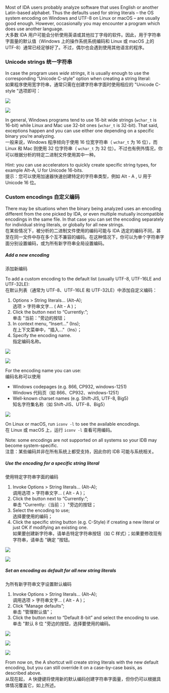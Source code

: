 Most of IDA users probably analyze software that uses English or another Latin-based alphabet. Thus the defaults used for string literals – the OS system encoding on Windows and UTF-8 on Linux or macOS – are usually good enough. However, occasionally you may encounter a program which does use another language.  
大多数 IDA 用户可能会分析使用英语或其他拉丁字母的软件。因此，用于字符串字面量的默认值（Windows 上的操作系统系统编码和 Linux 或 macOS 上的 UTF-8）通常已经足够好了。不过，偶尔也会遇到使用其他语言的程序。

### Unicode strings 统一字符串

In case the program uses _wide strings_, it is usually enough to use the corresponding “Unicode C-style” option when creating a string literal:  
如果程序使用宽字符串，通常只需在创建字符串字面时使用相应的 "Unicode C-style "选项即可：

![](assets/2020/10/strlit_wide1.png)

![](assets/2020/10/strlit_wide2.png)

In general, Windows programs tend to use 16-bit wide strings (`wchar_t` is 16-bit) while Linux and Mac use 32-bit ones (`wchar_t` is 32-bit). That said, exceptions happen and you can use either one depending on a specific binary you’re analyzing.  
一般来说，Windows 程序倾向于使用 16 位宽字符串（ `wchar_t` 为 16 位），而 Linux 和 Mac 则使用 32 位字符串（ `wchar_t` 为 32 位）。不过也有例外情况，你可以根据分析的特定二进制文件使用其中一种。

Hint: you can use accelerators to quickly create specific string types, for example Alt–A, U for Unicode 16-bits.  
提示：您可以使用加速器快速创建特定的字符串类型，例如 Alt - A , U 用于 Unicode 16 位。

### Custom encodings 自定义编码

There may be situations when the binary being analyzed uses an encoding different from the one picked by IDA, or even multiple mutually incompatible encodings in the same file. In that case you can set the encoding separately for individual string literals, or globally for all new strings.  
在某些情况下，被分析的二进制文件使用的编码可能与 IDA 选定的编码不同，甚至在同一文件中存在多个互不兼容的编码。在这种情况下，你可以为单个字符串字面分别设置编码，或为所有新字符串全局设置编码。

##### Add a new encoding  
添加新编码

To add a custom encoding to the default list (usually UTF-8, UTF-16LE and UTF-32LE):  
在默认列表（通常为 UTF-8、UTF-16LE 和 UTF-32LE）中添加自定义编码：

1.  Options > String literals… (Alt–A);  
    选项 > 字符串文字... ( Alt - A )；
2.  Click the button next to “Currently:”;  
    单击 "当前："旁边的按钮；
3.  In context menu, “Insert…” (Ins);  
    在上下文菜单中，"插入..."（Ins）；
4.  Specify the encoding name.  
    指定编码名称。

![](assets/2020/10/strlit_enc1.png)

![](assets/2020/10/strlit_enc2.png)

For the encoding name you can use:  
编码名称可以使用

-   Windows codepages (e.g. 866, CP932, windows-1251)  
    Windows 代码页（如 866、CP932、windows-1251）
-   Well-known charset names (e.g. Shift-JIS, UTF-8, Big5)  
    知名字符集名称（如 Shift-JIS、UTF-8、Big5）

![](assets/2020/10/strlit_enc3.png)

On Linux or macOS, run `iconv -l` to see the available encodings.  
在 Linux 或 macOS 上，运行 `iconv -l` 查看可用编码。

Note: some encodings are not supported on all systems so your IDB may become system-specific.  
注意：某些编码并非在所有系统上都受支持，因此你的 IDB 可能与系统相关。

##### Use the encoding for a specific string literal  
使用特定字符串字面的编码

1.  Invoke Options > String literals… (Alt–A);  
    调用选项 > 字符串文字... ( Alt - A )；
2.  Click the button next to “Currently:”;  
    单击 "Currently:（当前：）"旁边的按钮；
3.  Select the encoding to use;  
    选择要使用的编码；
4.  Click the specific string button (e.g. C-Style) if creating a new literal or just OK if modifying an existing one.  
    如果要创建新字符串，请单击特定字符串按钮（如 C 样式）；如果要修改现有字符串，请单击 "确定 "按钮。

![](assets/2020/10/strlit_enc4.png)

![](assets/2020/10/strlit_enc5.png)

##### Set an encoding as default for all new string literals  
为所有新字符串文字设置默认编码

1.  Invoke Options > String literals… (Alt–A);  
    调用选项 > 字符串文字... ( Alt - A )；
2.  Click “Manage defaults”;  
    单击 "管理默认值"；
3.  Click the button next to “Default 8-bit” and select the encoding to use.  
    单击 "默认 8 位 "旁边的按钮，选择要使用的编码。

![](assets/2020/10/strlit_def1.png)

![](assets/2020/10/strlit_def2.png)

![](assets/2020/10/strlit_def3.png)

From now on, the A shortcut will create string literals with the new default encoding, but you can still override it on a case-by-case basis, as described above.  
从现在起， A 快捷键将使用新的默认编码创建字符串字面量，但你仍可以根据具体情况覆盖它，如上所述。